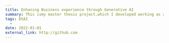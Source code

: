```yaml
---
title: Enhaning Business experience through Generative AI
summary: This ismy master thesis project,which I developed working as an intern in a consulancy firm. I used Generative Large Language Models as tools for extracting features from customer service chats in a corporate set ting, integrating models from the GPT family into an advanced analytics architecture. The the incorporation of Language Models into a business environment has been particularly challenging, probing the delicate balance between expenses, efficiency, and consistency. 
tags: DSAI
  - 
date: 2022-01-01
external_link: http://github.com
---
```

